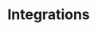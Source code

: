 ---
title: Integrations
weight: 24
# If the index.md file is empty, the link to the section will be hidden from the sidebar
is_empty: false
---
